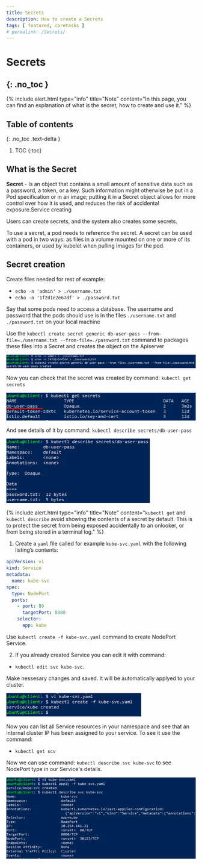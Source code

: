 ```yaml
---
title: Secrets
description: How to create a Secrets 
tags: [ featured, coretasks ]
# permalink: /Secrets/
---
```

# Secrets
{: .no_toc }
---

{% include alert.html type="info" title="Note" content="In this page, you can find an explanation of what is the secret, how to create and use it." %} 
 


## Table of contents
{: .no_toc .text-delta }

1. TOC
{:toc}

## What is the Secret 

**Secret** - Is an object that contains a small amount of sensitive data such as a password, a token, or a key. Such information might otherwise be put in a Pod specification or in an image; putting it in a Secret object allows for more control over how it is used, and reduces the risk of accidental exposure.Service creating

Users can create secrets, and the system also creates some secrets.

To use a secret, a pod needs to reference the secret. A secret can be used with a pod in two ways: as files in a volume mounted on one or more of its containers, or used by kubelet when pulling images for the pod.


## Secret creation


Create files needed for rest of example:
 - `echo -n 'admin' > ./username.txt`
 - `echo -n '1f2d1e2e67df' > ./password.txt`

Say that some pods need to access a database. The username and password that the pods should use is in the files `./username.txt` and `./password.txt` on your local machine

Use the `kubectl create secret generic db-user-pass --from-file=./username.txt --from-file=./password.txt` command to packages these files into a Secret and creates the object on the Apiserver

![](../../assets/img/secrets/secret_creation.png)

Now you can check that the secret was created by command: `kubectl get secrets`

![](../../assets/img/secrets/check_secret.png)

And see details of it by command: `kubectl describe secrets/db-user-pass`

![](../../assets/img/secrets/describe_secret.png)

{% include alert.html type="info" title="Note" content="`kubectl get` and `kubectl describe` avoid showing the contents of a secret by default. This is to protect the secret from being exposed accidentally to an onlooker, or from being stored in a terminal log." %} 

1) Create a `yaml` file called for example `kube-svc.yaml` with the following listing’s contents: 

```yaml
apiVersion: v1
kind: Service
metadata:
  name: kube-svc
spec:
  type: NodePort  
  ports:
    - port: 80
      targetPort: 8080
    selector:
      app: kube
```   
Use `kubectl create -f kube-svc.yaml` command to create NodePort Service.

2) If you already created Service you can edit it with command:
- `kubectl edit svc kube-svc`.

Make nessesary changes and saved. It will be automatically applyed to your cluster.

![](../../assets/img/services/new_service_created.png) 

Now you can list all Service resources in your namespace and see
that an internal cluster IP has been assigned to your service. To see it use the command:
- `kubectl get scv` 


Now we can use command: `kubectl describe svc kube-svc` to see NodePort type in our Service's details.

![](../../assets/img/services/describe_nodeport.png)  





